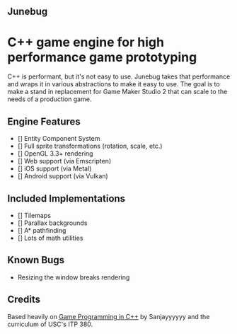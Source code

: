 ## Junebug

# C++ game engine for high performance game prototyping

C++ is performant, but it's not easy to use. Junebug takes that performance and wraps it in various abstractions to make it easy to use. The goal is to make a stand in replacement for Game Maker Studio 2 that can scale to the needs of a production game.

## Engine Features

-   [] Entity Component System
-   [] Full sprite transformations (rotation, scale, etc.)
-   [] OpenGL 3.3+ rendering
-   [] Web support (via Emscripten)
-   [] iOS support (via Metal)
-   [] Android support (via Vulkan)

## Included Implementations

-   [] Tilemaps
-   [] Parallax backgrounds
-   [] A\* pathfinding
-   [] Lots of math utilities

## Known Bugs
- Resizing the window breaks rendering

## Credits

Based heavily on [Game Programming in C++]() by Sanjayyyyyy and the curriculum of USC's ITP 380.
